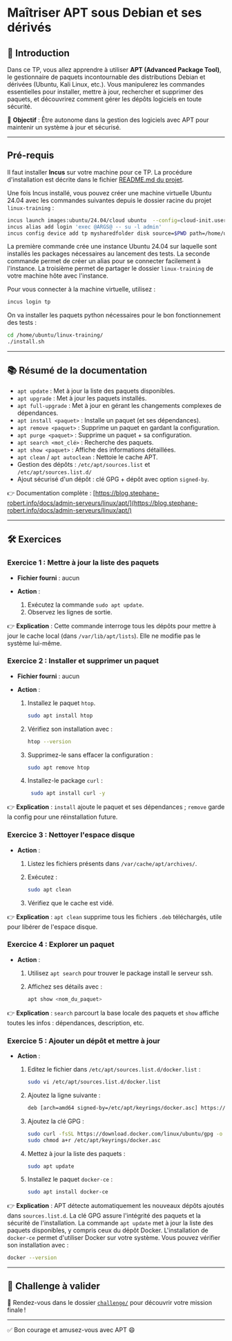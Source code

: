 # Maîtriser APT sous Debian et ses dérivés

## 🏁 Introduction

Dans ce TP, vous allez apprendre à utiliser **APT (Advanced Package Tool)**, le
gestionnaire de paquets incontournable des distributions Debian et dérivées
(Ubuntu, Kali Linux, etc.). Vous manipulerez les commandes essentielles pour
installer, mettre à jour, rechercher et supprimer des paquets, et découvrirez
comment gérer les dépôts logiciels en toute sécurité.

🎯 **Objectif** : Être autonome dans la gestion des logiciels avec APT pour
maintenir un système à jour et sécurisé.

---

## Pré-requis

Il faut installer **Incus** sur votre machine pour ce TP. La procédure
d'installation est décrite dans le fichier [README.md du
projet](https://github.com/stephrobert/linux-training/blob/main/README.md).

Une fois Incus installé, vous pouvez créer une machine virtuelle Ubuntu 24.04
avec les commandes suivantes depuis le dossier racine du projet `linux-training`
:

```bash
incus launch images:ubuntu/24.04/cloud ubuntu  --config=cloud-init.user-data="$(cat cloud-config.yaml)"
incus alias add login 'exec @ARGS@ -- su -l admin'
incus config device add tp mysharedfolder disk source=$PWD path=/home/ubuntu/linux-training shift=true
```

La première commande crée une instance Ubuntu 24.04 sur laquelle sont installés
les packages nécessaires au lancement des tests. La seconde commande permet de
créer un alias pour se connecter facilement à l'instance. La troisième permet de
partager le dossier `linux-training` de votre machine hôte avec l'instance.

Pour vous connecter à la machine virtuelle, utilisez :

```bash
incus login tp
```

On va installer les paquets python nécessaires pour le bon
fonctionnement des tests :

```bash
cd /home/ubuntu/linux-training/
./install.sh
```

---

## 📚 Résumé de la documentation

* `apt update` : Met à jour la liste des paquets disponibles.
* `apt upgrade` : Met à jour les paquets installés.
* `apt full-upgrade` : Met à jour en gérant les changements complexes de
  dépendances.
* `apt install <paquet>` : Installe un paquet (et ses dépendances).
* `apt remove <paquet>` : Supprime un paquet en gardant la configuration.
* `apt purge <paquet>` : Supprime un paquet + sa configuration.
* `apt search <mot_clé>` : Recherche des paquets.
* `apt show <paquet>` : Affiche des informations détaillées.
* `apt clean` / `apt autoclean` : Nettoie le cache APT.
* Gestion des dépôts : `/etc/apt/sources.list` et `/etc/apt/sources.list.d/`
* Ajout sécurisé d'un dépôt : clé GPG + dépôt avec option `signed-by`.

👉 Documentation complète :
[https://blog.stephane-robert.info/docs/admin-serveurs/linux/apt/](https://blog.stephane-robert.info/docs/admin-serveurs/linux/apt/)

---

## 🛠️ Exercices

### Exercice 1 : Mettre à jour la liste des paquets

* **Fichier fourni** : aucun
* **Action** :

  1. Exécutez la commande `sudo apt update`.
  2. Observez les lignes de sortie.

👉 **Explication** : Cette commande interroge tous les dépôts pour mettre à jour
le cache local (dans `/var/lib/apt/lists`). Elle ne modifie pas le système
lui-même.

### Exercice 2 : Installer et supprimer un paquet

* **Fichier fourni** : aucun
* **Action** :

  1. Installez le paquet `htop`.

     ```bash
     sudo apt install htop
     ```

  2. Vérifiez son installation avec :

     ```bash
     htop --version
     ```

  3. Supprimez-le sans effacer la configuration :

     ```bash
     sudo apt remove htop
     ```

  4. Installez-le package `curl` :

     ```bash
      sudo apt install curl -y
      ```

👉 **Explication** : `install` ajoute le paquet et ses dépendances ; `remove`
garde la config pour une réinstallation future.

### Exercice 3 : Nettoyer l'espace disque

* **Action** :

  1. Listez les fichiers présents dans `/var/cache/apt/archives/`.
  2. Exécutez :

     ```bash
     sudo apt clean
     ```

  3. Vérifiez que le cache est vidé.

👉 **Explication** : `apt clean` supprime tous les fichiers `.deb` téléchargés,
utile pour libérer de l'espace disque.

### Exercice 4 : Explorer un paquet

* **Action** :

  1. Utilisez `apt search` pour trouver le package install le serveur ssh.
  2. Affichez ses détails avec :

     ```bash
     apt show <nom_du_paquet>
     ```

👉 **Explication** : `search` parcourt la base locale des paquets et `show`
affiche toutes les infos : dépendances, description, etc.

### Exercice 5 : Ajouter un dépôt et mettre à jour

* **Action** :

  1. Editez le fichier dans `/etc/apt/sources.list.d/docker.list` :

     ```bash
     sudo vi /etc/apt/sources.list.d/docker.list
     ```

  2. Ajoutez la ligne suivante :

     ```bash
     deb [arch=amd64 signed-by=/etc/apt/keyrings/docker.asc] https://download.docker.com/linux/ubuntu   noble stable
     ```

  3. Ajoutez la clé GPG :

     ```bash
     sudo curl -fsSL https://download.docker.com/linux/ubuntu/gpg -o /etc/apt/keyrings/docker.asc
     sudo chmod a+r /etc/apt/keyrings/docker.asc
     ```

  4. Mettez à jour la liste des paquets :

     ```bash
     sudo apt update
     ```

  5. Installez le paquet `docker-ce` :

     ```bash
     sudo apt install docker-ce
     ```

👉 **Explication** : APT détecte automatiquement les nouveaux dépôts ajoutés
dans `sources.list.d`. La clé GPG assure l'intégrité des paquets et la sécurité
de l'installation. La commande `apt update` met à jour la liste des paquets
disponibles, y compris ceux du dépôt Docker. L'installation de `docker-ce`
permet d'utiliser Docker sur votre système. Vous pouvez vérifier son
installation avec :

  ```bash
  docker --version
  ```

---

## 🚀 Challenge à valider

📂 Rendez-vous dans le dossier [`challenge/`](./challenge/README.md) pour
découvrir votre mission finale !

---

✅ Bon courage et amusez-vous avec APT 😄
